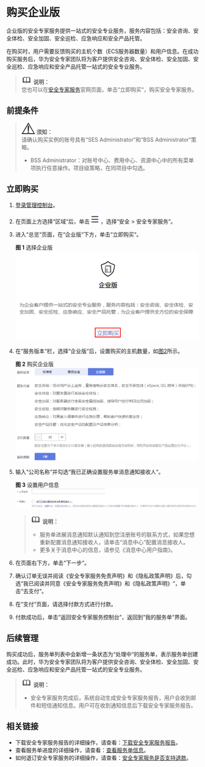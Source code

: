 # 购买企业版<a name="ses_01_0080"></a>

企业版的安全专家服务提供一站式的安全专业服务，服务内容包括：安全咨询、安全体检、安全加固、安全巡检、应急响应和安全产品托管。

在购买时，用户需要反馈购买的主机个数（ECS服务器数量）和用户信息。在成功购买服务后，华为安全专家团队将为客户提供安全咨询、安全体检、安全加固、安全巡检、应急响应和安全产品托管一站式的安全专业服务。

>![](public_sys-resources/icon-note.gif) **说明：**   
>您也可以在[安全专家服务](https://www.huaweicloud.com/product/ses.html)官网页面，单击“立即购买“，购买安全专家服务。  

## 前提条件<a name="zh-cn_topic_0115570353_section1741118183317"></a>

>![](public_sys-resources/icon-notice.gif) **须知：**   
>请确认购买实例的账号具有“SES Administrator“和“BSS Administrator“策略。  
>-   BSS Administrator：对账号中心、费用中心、资源中心中的所有菜单项执行任意操作。项目级策略，在同项目中勾选。  

## 立即购买<a name="zh-cn_topic_0115570353_section1933417191455"></a>

1.  [登录管理控制台](https://console.huaweicloud.com/?locale=zh-cn)。
2.  在页面上方选择“区域“后，单击![](figures/icon-服务列表小图标.png)，选择“安全  \>  安全专家服务“。
3.  进入“总览“页面，在“企业版“下方，单击“立即购买“。

    **图 1**  选择企业版<a name="zh-cn_topic_0115570353_fig60130225152248"></a>  
    ![](figures/选择企业版.png "选择企业版")

4.  在“服务版本“栏，选择“企业版“后，设置购买的主机数量，如[图2](#zh-cn_topic_0115570353_fig462214533513)所示。

    **图 2**  购买企业版<a name="zh-cn_topic_0115570353_fig462214533513"></a>  
    ![](figures/购买企业版.png "购买企业版")

5.  输入“公司名称“并勾选“我已正确设置服务单消息通知接收人“。

    **图 3**  设置用户信息<a name="zh-cn_topic_0178853551_fig0751147112115"></a>  
    ![](figures/设置用户信息.png "设置用户信息")

    >![](public_sys-resources/icon-note.gif) **说明：**   
    >-   服务单进展消息通知默认通知到您注册账号的联系方式，如果您想重新配置消息通知接收人，请单击“消息中心“配置消息接收人。  
    >-   更多关于消息中心的信息，请参见《消息中心用户指南》。  

6.  在页面右下方，单击“下一步“。
7.  确认订单无误并阅读《安全专家服务免责声明》和《隐私政策声明》后，勾选“我已阅读并同意《安全专家服务免责声明》和《隐私政策声明》“，单击“去支付“。
8.  在“支付“页面，请选择付款方式进行付款。
9.  付款成功后，单击“返回安全专家服务控制台“，返回到“我的服务单“界面。

## 后续管理<a name="zh-cn_topic_0115570353_section18570144013426"></a>

购买成功后，服务单列表中会新增一条状态为“处理中“的服务单，表示服务单创建成功。此时，华为安全专家团队将为客户提供安全咨询、安全体检、安全加固、安全巡检、应急响应和安全产品托管一站式的安全专业服务。

>![](public_sys-resources/icon-note.gif) **说明：**   
>-   安全专家服务完成后，系统自动生成安全专家服务报告，用户会收到邮件和短信通知信息。用户可在收到通知信息后下载安全专家服务报告。  

## 相关链接<a name="section18313736505"></a>

-   下载安全专家服务报告的详细操作，请查看：[下载安全专家服务报告](下载安全专家服务报告.md)。
-   查看服务单进度的详细操作，请查看：[查看服务单信息](查看服务单信息.md)。
-   如何退订安全专家服务的详细操作，请查看：[安全专家服务是否支持退款](https://support.huaweicloud.com/ses_faq/ses_01_0047.html)。

